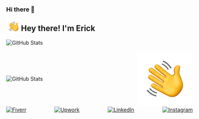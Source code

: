 ### Hi there 👋

<img alt="Night Coding" src="./assets/Hand%20Wave.gif" width='40' align="left"/><h2>Hey there! I'm Erick</h2>
<!--
[![Anurag's GitHub stats](https://github-readme-stats.vercel.app/api?username=koineone)](https://github.com/koineone/github-readme-stats)
-->
![GitHub Stats](https://github-readme-stats.vercel.app/api?username=koineone&show_icons=true&theme=dark&bg_color=0B0B0B&title_color=36FF00&text_color=A9DCFF&icon_color=54A9FE  )


<div style="display: flex; justify-content: space-between; align-items: center; max-width: 800px; margin: auto;">
  <!-- GitHub Stats -->
  <img alt="GitHub Stats" src="https://github-readme-stats.vercel.app/api?username=koineone&show_icons=true&theme=dark&bg_color=0B0B0B&title_color=36FF00&text_color=A9DCFF&icon_color=54A9FE" style="max-width: 60%;">

  <!-- GIF on the right side -->
  <img alt="Your GIF" src="./assets/Hand%20Wave.gif" style="max-width: 30%;">
</div>


<div style="display: flex; justify-content: space-between; max-width: 600px; margin: auto;">
  <!-- Fiverr Badge -->
  <a href="https://www.fiverr.com/your-username" rel="nofollow">
    <img alt="Fiverr" src="https://img.shields.io/badge/Fiverr-1DBF73?style=for-the-badge&logo=fiverr&logoColor=white" style="max-width: 100%;">
  </a>

  <!-- Upwork Badge -->
  <a href="https://www.upwork.com/freelancers/your-username" rel="nofollow">
    <img alt="Upwork" src="https://img.shields.io/badge/Upwork-6FDA44?style=for-the-badge&logo=upwork&logoColor=white" style="max-width: 100%;">
  </a>

  <!-- LinkedIn Badge -->
  <a href="https://www.linkedin.com/in/your-username" rel="nofollow">
    <img alt="LinkedIn" src="https://img.shields.io/badge/LinkedIn-0077B5?style=for-the-badge&logo=linkedin&logoColor=white" style="max-width: 100%;">
  </a>

  <!-- Instagram Badge -->
  <a href="https://www.instagram.com/your-username" rel="nofollow">
    <img alt="Instagram" src="https://img.shields.io/badge/Instagram-E4405F?style=for-the-badge&logo=instagram&logoColor=white" style="max-width: 100%;">
  </a>
</div>













<!--
**koineone/koineone** is a ✨ _special_ ✨ repository because its `README.md` (this file) appears on your GitHub profile.

Here are some ideas to get you started:

- 🔭 I’m currently working on ...
- 🌱 I’m currently learning ...
- 👯 I’m looking to collaborate on ...
- 🤔 I’m looking for help with ...
- 💬 Ask me about ...
- 📫 How to reach me: ...
- 😄 Pronouns: ...
- ⚡ Fun fact: ...
-->
